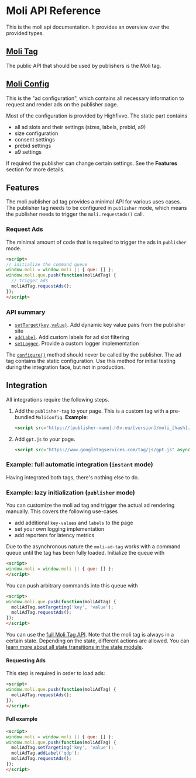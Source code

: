 # Moli API Reference

This is the moli api documentation. It provides an overview over the provided types.

## [Moli Tag](interfaces/_source_ts_types_moli_.moli.molitag.html)

The public API that should be used by publishers is the Moli tag.

## [Moli Config](interfaces/_source_ts_types_moli_.moli.moliconfig.html)

This is the "ad configuration", which contains all necessary information to request and render ads on the publisher page.

Most of the configuration is provided by Highfivve. The static part contains

- all ad slots and their settings (sizes, labels, prebid, a9)
- size configuration
- consent settings
- prebid settings
- a9 settings

If required the publisher can change certain settings. See the **Features** section for more details.

## Features

The moli publisher ad tag provides a minimal API for various uses cases. The publisher tag needs to be
configured in `publisher` mode, which means the publisher needs to trigger the `moli.requestAds()` call.

### Request Ads

The minimal amount of code that is required to trigger the ads in `publisher` mode.

```html
<script>
// initialize the command queue
window.moli = window.moli || { que: [] };
window.moli.que.push(function(moliAdTag) {
  // trigger ads
  moliAdTag.requestAds();
});
</script>
```

### API summary

- [`setTarget(key,value)`](interfaces/_source_ts_types_moli_.moli.molitag.html#settargeting). Add dynamic key value pairs from the publisher site
- [`addLabel`](interfaces/_source_ts_types_moli_.moli.molitag.html#addlabel). Add custom labels for ad slot filtering
- [`setLogger`](interfaces/_source_ts_types_moli_.moli.molitag.html#setlogger). Provide a custom logger implementation

The [`configure()`](interfaces/_source_ts_types_moli_.moli.molitag.html#configure) method should never be called by the publisher. The ad tag contains the
static configuration. Use this method for initial testing during the integration face, but not in production.

## Integration

All integrations require the following steps.

1. Add the `publisher-tag` to your page. This is a custom tag with a pre-bundled `MoliConfig`.
   **Example**:

   ```html
   <script src="https://[publisher-name].h5v.eu/[version]/moli_[hash].js" async/></script>
   ```

2. Add `gpt.js` to your page.

   ```html
   <script src="https://www.googletagservices.com/tag/js/gpt.js" async></script>
   ```

### Example: full automatic integration (`instant` mode)

Having integrated both tags, there's nothing else to do.

### Example: lazy initialization (`publisher` mode)

You can customize the moli ad tag and trigger the actual ad rendering manually. This
covers the following use-cases

- add additional `key-values` and `labels` to the page
- set your own logging implementation
- add reporters for latency metrics

Due to the asynchronous nature the `moli-ad-tag` works with a command queue until the
tag has been fully loaded. Initialize the queue with

```html
<script>
window.moli = window.moli || { que: [] };
</script>
```

You can push arbitrary commands into this queue with

```html
<script>
window.moli.que.push(function(moliAdTag) {
  moliAdTag.setTargeting('key', 'value');
  moliAdTag.requestAds();
});
</script>
```

You can use the [full Moli Tag API](interfaces/_source_ts_types_moli_.moli.molitag.html). Note that the moli tag is always
in a certain state. Depending on the state, different actions are allowed.
You can [learn more about all state transitions in the state module](modules/_source_ts_types_moli_.moli.state.html).

#### Requesting Ads

This step is required in order to load ads:

```html
<script>
window.moli.que.push(function(moliAdTag) {
  moliAdTag.requestAds();
});
</script>
```

#### Full example

```html
<script>
window.moli = window.moli || { que: [] };
window.moli.que.push(function(moliAdTag) {
  moliAdTag.setTargeting('key', 'value');
  moliAdTag.addLabel('qdp');
  moliAdTag.requestAds();
});
</script>
```
